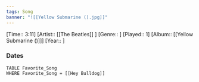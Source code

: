 ```yaml
---
tags: Song  
banner: "![[Yellow Submarine ().jpg]]"
---
```

[Time:: 3:11]
[Artist:: [[The Beatles]] ]
[Genre:: ]
[Played:: 1]
[Album:: [[Yellow Submarine ()]]]
[Year:: ]
### Dates
````dataview
TABLE Favorite_Song
WHERE Favorite_Song = [[Hey Bulldog]]
````